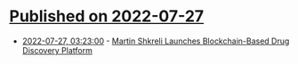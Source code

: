 # [Published on 2022-07-27](index.md)

* [2022-07-27, 03:23:00](https://soylentnews.org/article.pl?sid=22/07/26/1221237&from=rss) - [Martin Shkreli Launches Blockchain-Based Drug Discovery Platform](https://soylentnews.org/article.pl?sid=22/07/26/1221237&from=rss)
